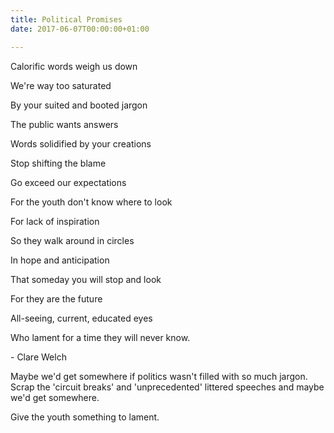 ```yaml
---
title: Political Promises
date: 2017-06-07T00:00:00+01:00

---
```

Calorific words weigh us down

We're way too saturated

By your suited and booted jargon

The public wants answers

Words solidified by your creations

Stop shifting the blame

Go exceed our expectations

For the youth don't know where to look

For lack of inspiration

So they walk around in circles

In hope and anticipation

That someday you will stop and look

For they are the future

All-seeing, current, educated eyes

Who lament for a time they will never know.

\- Clare Welch

Maybe we'd get somewhere if politics wasn't filled with so much jargon. Scrap the 'circuit breaks' and 'unprecedented' littered speeches and maybe we'd get somewhere. 

Give the youth something to lament. 